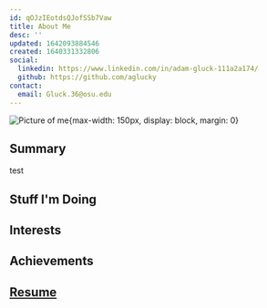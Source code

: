 ```yaml
---
id: qOJzIEotdsQJofSSb7Vaw
title: About Me
desc: ''
updated: 1642093884546
created: 1640331332806
social:
  linkedin: https://www.linkedin.com/in/adam-gluck-111a2a174/
  github: https://github.com/aglucky
contact:
  email: Gluck.36@osu.edu
---
```


![Picture of me](/assets/images/adam.jpg){max-width: 150px, display: block, margin: 0}
## Summary
test


## Stuff I'm Doing

## Interests

## Achievements

## [Resume](/assets/resume.pdf)







